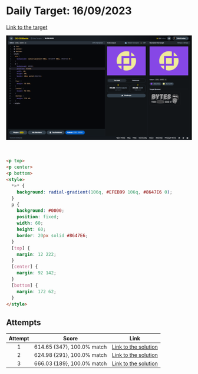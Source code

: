 # Daily Target: 16/09/2023

[Link to the target](https://cssbattle.dev/play/x3AMz335HuaGovK9Tg8i)

![img](src/images/daily-target_2023-09-16.png)

<br>

```html
<p top>
<p center>
<p bottom>
<style>
  *>* {
    background: radial-gradient(106q, #EFEB99 106q, #8647E6 0);
  }
  p {
    background: #0000;
    position: fixed;
    width: 60;
    height: 60;
    border: 20px solid #8647E6;
  }
  [top] {
    margin: 12 222;
  }
  [center] {
    margin: 92 142;
  }
  [bottom] {
    margin: 172 62;
  }
</style>
```

## Attempts
| Attempt | Score | Link |
|:-:|:-:|:-:|
| 1 | 614.65 {347}, 100.0% match | [Link to the solution](src/html/daily-target_2023-09-16_attempt-01.html) |
| 2 | 624.98 {291}, 100.0% match | [Link to the solution](src/html/daily-target_2023-09-16_attempt-02.html) |
| 3 | 666.03 {189}, 100.0% match | [Link to the solution](src/html/daily-target_2023-09-16_attempt-03.html) |